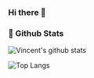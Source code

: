 ### Hi there 👋

### 🙋 Github Stats
![Vincent's github stats](https://github-readme-stats.vercel.app/api/?username=Aomd&show_icons=true&hide_title=true&theme=gruvbox)

![Top Langs](https://github-readme-stats.vercel.app/api/top-langs/?username=Aomd&layout=compact&langs_count=12)

<!--
**Aomd/Aomd** is a ✨ _special_ ✨ repository because its `README.md` (this file) appears on your GitHub profile.

Here are some ideas to get you started:

- 🔭 I’m currently working on ...
- 🌱 I’m currently learning ...
- 👯 I’m looking to collaborate on ...
- 🤔 I’m looking for help with ...
- 💬 Ask me about ...
- 📫 How to reach me: ...
- 😄 Pronouns: ...
- ⚡ Fun fact: ...
-->
